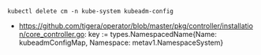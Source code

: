 ```
kubectl delete cm -n kube-system kubeadm-config
```

- https://github.com/tigera/operator/blob/master/pkg/controller/installation/core_controller.go: key := types.NamespacedName{Name: kubeadmConfigMap, Namespace: metav1.NamespaceSystem}
